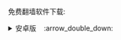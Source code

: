 免费翻墙软件下载:
<p><details><summary>安卓版</a>&nbsp;&nbsp;&nbsp;&nbsp;:arrow_double_down:</p></summary>
<p>&nbsp;&nbsp;&nbsp;&nbsp;&nbsp;&nbsp;&nbsp;&nbsp;&nbsp;&nbsp;<a href="https://cdn.jsdelivr.net/gh/news9/rj/um5.4.apk">无界 </a></p>
</details>
